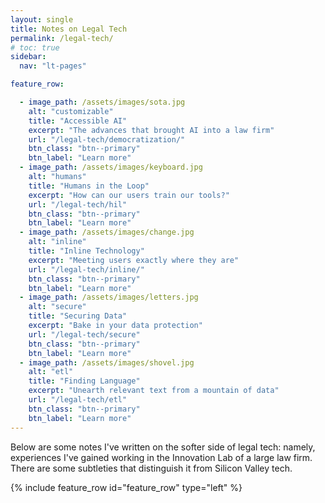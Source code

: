 ```yaml
---
layout: single
title: Notes on Legal Tech
permalink: /legal-tech/
# toc: true
sidebar:
  nav: "lt-pages"

feature_row:

  - image_path: /assets/images/sota.jpg
    alt: "customizable"
    title: "Accessible AI"
    excerpt: "The advances that brought AI into a law firm"
    url: "/legal-tech/democratization/"
    btn_class: "btn--primary"
    btn_label: "Learn more"
  - image_path: /assets/images/keyboard.jpg
    alt: "humans"
    title: "Humans in the Loop"
    excerpt: "How can our users train our tools?"
    url: "/legal-tech/hil"
    btn_class: "btn--primary"
    btn_label: "Learn more"
  - image_path: /assets/images/change.jpg
    alt: "inline"
    title: "Inline Technology"
    excerpt: "Meeting users exactly where they are"
    url: "/legal-tech/inline/"
    btn_class: "btn--primary"
    btn_label: "Learn more"
  - image_path: /assets/images/letters.jpg
    alt: "secure"
    title: "Securing Data"
    excerpt: "Bake in your data protection"
    url: "/legal-tech/secure"
    btn_class: "btn--primary"
    btn_label: "Learn more"
  - image_path: /assets/images/shovel.jpg
    alt: "etl"
    title: "Finding Language"
    excerpt: "Unearth relevant text from a mountain of data"
    url: "/legal-tech/etl"
    btn_class: "btn--primary"
    btn_label: "Learn more"
---
```


Below are some notes I've written on the softer side of legal tech: namely, experiences I've gained working in the Innovation Lab of a large law firm.  There are some subtleties that distinguish it from Silicon Valley tech.

{% include feature_row id="feature_row" type="left" %}